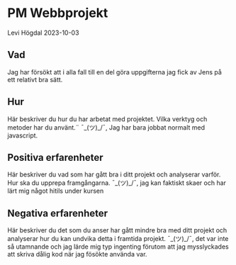# PM Webbprojekt

 Levi Högdal 2023-10-03

## Vad


Jag har försökt att i alla fall till en del göra uppgifterna jag fick av Jens på ett relativt bra sätt.

## Hur

Här beskriver du hur du har arbetat med projektet. Vilka verktyg och metoder har du använt.¨
¯\_(ツ)_/¯, Jag har bara jobbat normalt med javascript. 


## Positiva erfarenheter

Här beskriver du vad som har gått bra i ditt projekt och analyserar varför. Hur ska du upprepa framgångarna.
¯\_(ツ)_/¯, jag kan faktiskt skaer och har lärt mig något hitils under kursen

## Negativa erfarenheter

Här beskriver du det som du anser har gått mindre bra med ditt projekt och analyserar hur du kan undvika detta i framtida projekt.
¯\_(ツ)_/¯, det var inte så utamnande och jag lärde mig typ ingenting förutom att jag mysslyckades att skriva dålig kod när jag fösökte använda var.
